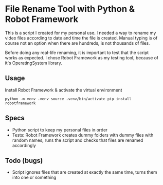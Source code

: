 # File Rename Tool with Python & Robot Framework

This is a script I created for my personal use. I needed a way to rename my video files according to date and time the file is created. Manual typing is of course not an option when there are hundreds, is not thousands of files.

Before doing any real-life renaming, it is important to test that the script works as expected. I chose Robot Framework as my testing tool, because of it's OperatingSystem library.

## Usage

Install Robot Framework & activate the virtual environment

``python -m venv .venv
source .venv/bin/activate
pip install robotframework``

## Specs

- Python script to keep my personal files in order
- Tests: Robot Framework creates dummy folders with dummy files with random names, runs the script and checks that files are renamed accordingly

## Todo (bugs)

- Script ignores files that are created at exactly the same time, turns them into one or something